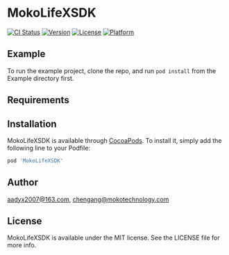 # MokoLifeXSDK

[![CI Status](https://img.shields.io/travis/aadyx2007@163.com/MokoLifeXSDK.svg?style=flat)](https://travis-ci.org/aadyx2007@163.com/MokoLifeXSDK)
[![Version](https://img.shields.io/cocoapods/v/MokoLifeXSDK.svg?style=flat)](https://cocoapods.org/pods/MokoLifeXSDK)
[![License](https://img.shields.io/cocoapods/l/MokoLifeXSDK.svg?style=flat)](https://cocoapods.org/pods/MokoLifeXSDK)
[![Platform](https://img.shields.io/cocoapods/p/MokoLifeXSDK.svg?style=flat)](https://cocoapods.org/pods/MokoLifeXSDK)

## Example

To run the example project, clone the repo, and run `pod install` from the Example directory first.

## Requirements

## Installation

MokoLifeXSDK is available through [CocoaPods](https://cocoapods.org). To install
it, simply add the following line to your Podfile:

```ruby
pod 'MokoLifeXSDK'
```

## Author

aadyx2007@163.com, chengang@mokotechnology.com

## License

MokoLifeXSDK is available under the MIT license. See the LICENSE file for more info.

